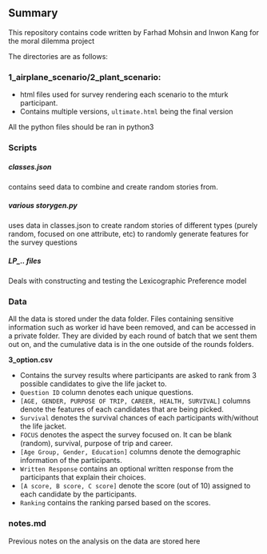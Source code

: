 ## Summary

This repository contains code written by Farhad Mohsin and Inwon Kang for the moral dilemma project

The directories are as follows:
### 1_airplane_scenario/2_plant_scenario:
- html files used for survey rendering each scenario to the mturk participant.
- Contains multiple versions, `ultimate.html` being the final version



All the python files should be ran in python3
### Scripts

##### classes.json
contains seed data to combine and create random stories from.

##### various storygen.py
uses data in classes.json to create random stories of different types (purely random, focused on one attribute, etc) to randomly generate features for the survey questions

##### LP_.. files
Deals with constructing and testing the Lexicographic Preference model

### Data
All the data is stored under the data folder. 
Files containing sensitive information such as worker id have been removed, and can be accessed in a private folder.
They are divided by each round of batch that we sent them out on, and the cumulative data is in the one outside of the rounds folders.

**3_option.csv**
- Contains the survey results where participants are asked to rank from 3 possible candidates to give the life jacket to.
- `Question ID` column denotes each unique questions.
- `[AGE, GENDER, PURPOSE OF TRIP, CAREER, HEALTH, SURVIVAL]` columns denote the features of each candidates that are being picked. 
- `Survival` denotes the survival chances of each participants with/without the life jacket.
- `FOCUS` denotes the aspect the survey focused on. It can be blank (random), survival, purpose of trip and career.
- `[Age Group, Gender, Education]` columns denote the demographic information of the participants.
- `Written Response` contains an optional written response from the participants that explain their choices.
- `[A score, B score, C score]` denote the score (out of 10) assigned to each candidate by the participants.
- `Ranking` contains the ranking parsed based on the scores.


### notes.md
Previous notes on the analysis on the data are stored here
